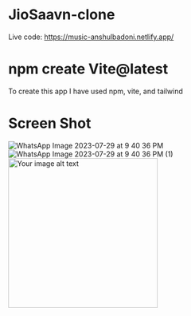 # JioSaavn-clone

Live code: https://music-anshulbadoni.netlify.app/

# npm create Vite@latest
To create this app I have used npm, vite, and tailwind

# Screen Shot
![WhatsApp Image 2023-07-29 at 9 40 36 PM](https://github.com/AnshulBadoni/JioSaavn-clone/assets/91309365/02676fab-3979-431a-9460-2d6672124b3d)
![WhatsApp Image 2023-07-29 at 9 40 36 PM (1)](https://github.com/AnshulBadoni/JioSaavn-clone/assets/91309365/54c763fb-687e-42ce-92a5-effc553d264c)
<img src="https://github.com/AnshulBadoni/JioSaavn-clone/assets/91309365/02676fab-3979-431a-9460-2d6672124b3d" width="300" alt="Your image alt text">


